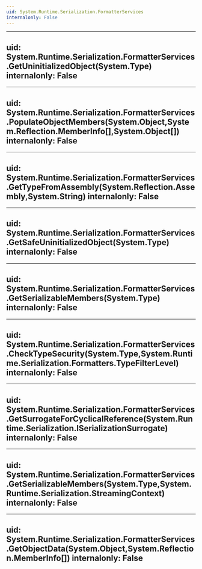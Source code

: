 ```yaml
---
uid: System.Runtime.Serialization.FormatterServices
internalonly: False
---
```


---
uid: System.Runtime.Serialization.FormatterServices.GetUninitializedObject(System.Type)
internalonly: False
---

---
uid: System.Runtime.Serialization.FormatterServices.PopulateObjectMembers(System.Object,System.Reflection.MemberInfo[],System.Object[])
internalonly: False
---

---
uid: System.Runtime.Serialization.FormatterServices.GetTypeFromAssembly(System.Reflection.Assembly,System.String)
internalonly: False
---

---
uid: System.Runtime.Serialization.FormatterServices.GetSafeUninitializedObject(System.Type)
internalonly: False
---

---
uid: System.Runtime.Serialization.FormatterServices.GetSerializableMembers(System.Type)
internalonly: False
---

---
uid: System.Runtime.Serialization.FormatterServices.CheckTypeSecurity(System.Type,System.Runtime.Serialization.Formatters.TypeFilterLevel)
internalonly: False
---

---
uid: System.Runtime.Serialization.FormatterServices.GetSurrogateForCyclicalReference(System.Runtime.Serialization.ISerializationSurrogate)
internalonly: False
---

---
uid: System.Runtime.Serialization.FormatterServices.GetSerializableMembers(System.Type,System.Runtime.Serialization.StreamingContext)
internalonly: False
---

---
uid: System.Runtime.Serialization.FormatterServices.GetObjectData(System.Object,System.Reflection.MemberInfo[])
internalonly: False
---
